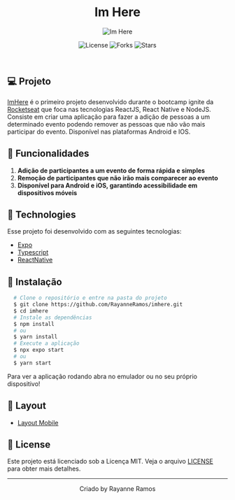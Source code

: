 <h1 align='center'>Im Here</h1>

<p align='center'>
  <img src='https://github.com/RayanneRamos/imhere/assets/43352880/49ef0130-c337-4e91-a897-7ee0f42d6955' alt='Im Here' />
</p>

<p  align='center'>
  <img src='https://img.shields.io/badge/license-MIT-%23835afd' alt='License' />
  <img src='https://img.shields.io/badge/forks-MIT-%23835afd' alt='Forks' />
  <img src='https://img.shields.io/badge/stars-MIT-%23835afd' alt='Stars' />
</p>

<br>

## 💻 Projeto

[ImHere]() é o primeiro projeto desenvolvido durante o bootcamp ignite da [Rocketseat](https://www.rocketseat.com.br/) que foca nas tecnologias ReactJS, React Native e NodeJS. Consiste em criar uma aplicação para fazer a adição de pessoas a um determinado evento podendo remover as pessoas que não vão mais participar do evento. Disponível nas plataformas Android e IOS.

## 🌟 Funcionalidades

1. **Adição de participantes a um evento de forma rápida e simples** 
2. **Remoção de participantes que não irão mais comparecer ao evento** 
3. **Disponível para Android e iOS, garantindo acessibilidade em dispositivos móveis**

## 🧪 Technologies

Esse projeto foi desenvolvido com as seguintes tecnologias:

- [Expo](https://expo.dev/)
- [Typescript](https://www.typescriptlang.org/)
- [ReactNative](https://reactnative.dev/)

## 🚀 Instalação

```bash
  # Clone o repositório e entre na pasta do projeto
  $ git clone https://github.com/RayanneRamos/imhere.git
  $ cd imhere
  # Instale as dependências
  $ npm install
  # ou
  $ yarn install
  # Execute a aplicação
  $ npx expo start
  # ou
  $ yarn start
```

Para ver a aplicação rodando abra no emulador ou no seu próprio dispositivo!

## 🔖 Layout

- [Layout Mobile](<https://www.figma.com/file/EMUdUth471hICBPFNJcB98/Chapter-I---Im-Here-(Copy)?type=design&node-id=1%3A4436&mode=dev>)

## 📝 License

Este projeto está licenciado sob a Licença MIT. Veja o arquivo [LICENSE](LICENSE) para obter mais detalhes.

---

<p align='center'>Criado by Rayanne Ramos</p>

